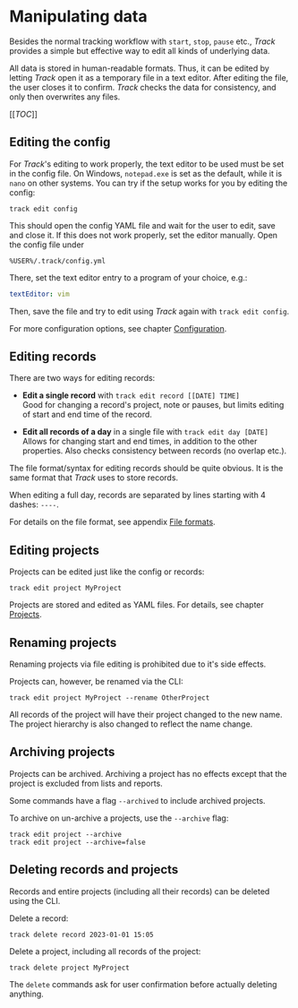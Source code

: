 # Manipulating data

Besides the normal tracking workflow with `start`, `stop`, `pause` etc.,
*Track* provides a simple but effective way to edit all kinds of underlying data.

All data is stored in human-readable formats.
Thus, it can be edited by letting *Track* open it as a temporary file in a text editor.
After editing the file, the user closes it to confirm.
*Track* checks the data for consistency, and only then overwrites any files.

[[_TOC_]]

## Editing the config

For *Track*'s editing to work properly, the text editor to be used must be set in the config file.
On Windows, `notepad.exe` is set as the default, while it is `nano` on other systems.
You can try if the setup works for you by editing the config:

```shell
track edit config
```

This should open the config YAML file and wait for the user to edit, save and close it.
If this does not work properly, set the editor manually. Open the config file under

```text
%USER%/.track/config.yml
```

There, set the text editor entry to a program of your choice, e.g.:

```yaml
textEditor: vim
```

Then, save the file and try to edit using *Track* again with `track edit config`.

For more configuration options, see chapter [Configuration](./configuration.md).

## Editing records

There are two ways for editing records:

* **Edit a single record** with `track edit record [[DATE] TIME]`  
  Good for changing a record's project, note or pauses, but limits editing of start and end time of the record.

* **Edit all records of a day** in a single file with `track edit day [DATE]`  
  Allows for changing start and end times, in addition to the other properties.
  Also checks consistency between records (no overlap etc.).

The file format/syntax for editing records should be quite obvious.
It is the same format that *Track* uses to store records.

When editing a full day, records are separated by lines starting with 4 dashes: `----`.

For details on the file format, see appendix [File formats](./file-formats.md).

## Editing projects

Projects can be edited just like the config or records:

```shell
track edit project MyProject
```

Projects are stored and edited as YAML files. For details, see chapter [Projects](./projects.md).

## Renaming projects

Renaming projects via file editing is prohibited due to it's side effects.

Projects can, however, be renamed via the CLI:

```shell
track edit project MyProject --rename OtherProject
```

All records of the project will have their project changed to the new name.
The project hierarchy is also changed to reflect the name change.

## Archiving projects

Projects can be archived.
Archiving a project has no effects except that the project is excluded from lists and reports.

Some commands have a flag `--archived` to include archived projects.

To archive on un-archive a projects, use the `--archive` flag:

```shell
track edit project --archive
track edit project --archive=false
```

## Deleting records and projects

Records and entire projects (including all their records) can be deleted using the CLI.

Delete a record:

```shell
track delete record 2023-01-01 15:05
```

Delete a project, including all records of the project:

```shell
track delete project MyProject
```

The `delete` commands ask for user confirmation before actually deleting anything.
